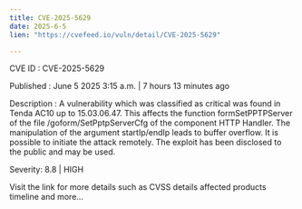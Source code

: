 ```yaml
---
title: CVE-2025-5629
date: 2025-6-5
lien: "https://cvefeed.io/vuln/detail/CVE-2025-5629"

---
```


CVE ID : CVE-2025-5629

Published :  June 5
2025
3:15 a.m. | 7 hours
13 minutes ago

Description : A vulnerability
which was classified as critical
was found in Tenda AC10 up to 15.03.06.47. This affects the function formSetPPTPServer of the file /goform/SetPptpServerCfg of the component HTTP Handler. The manipulation of the argument startIp/endIp leads to buffer overflow. It is possible to initiate the attack remotely. The exploit has been disclosed to the public and may be used.

Severity: 8.8 | HIGH

Visit the link for more details
such as CVSS details
affected products
timeline
and more...
